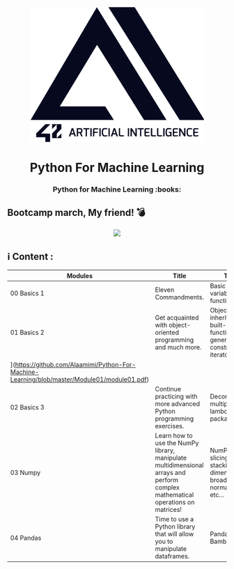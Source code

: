 <p align="center">
  <img src="ressources/42ai_logo.png" width="400" alt="42 AI Logo" />
</p>

<h1 align="center">
  Python For Machine Learning
</h1>
<h3 align="center">
  Python for Machine Learning :books:
</h3>

## Bootcamp march, My friend! :bomb:

<p align="center">
  <img src="https://soumo.eu/wp-content/uploads/2020/04/Army-Fails-16.gif" width="1200" />
</p>


## :information_source: Content :

| Modules | Title | Topics | PDF |
|--- | --- |--- |--- |
| 00 Basics 1 | Eleven Commandments. | Basic setup, variables, types, functions, ... | [Module00](https://github.com/Alaamimi/Python-For-Machine-Learning/blob/master/Module00/module00.pdf) |
| 01 Basics 2 | Get acquainted with object-oriented programming and much more. | Objects, cast, inheritance, built-in functions, generator, construtors, iterator, ... | [Module01
](https://github.com/Alaamimi/Python-For-Machine-Learning/blob/master/Module01/module01.pdf) |
| 02 Basics 3 | Continue practicing with more advanced Python programming exercises. | Decorators, multiprocessing, lambda, build package, ... | [Module02](https://github.com/Alaamimi/Python-For-Machine-Learning/blob/master/Module02/module02.pdf) |
| 03 Numpy | Learn how to use the NumPy library, manipulate multidimensional arrays and perform complex mathematical operations on matrices! | NumPy array, slicing, stacking, dimensions, broadcasting, normalization, etc... | [Module03](https://github.com/Alaamimi/Python-For-Machine-Learning/tree/master/Module03/module03.pdf) |
| 04 Pandas | Time to use a Python library that will allow you to manipulate dataframes. | Pandas! And Bamboos!| [Module04](https://github.com/Alaamimi/Python-For-Machine-Learning/blob/master/Module04/module04.pdf) |